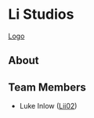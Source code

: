 # Li Studios
[Logo](https://github.com/Li-Studios-LLC/logos/blob/master/exports/WideInverted.png?raw=true)
## About
## Team Members
- Luke Inlow ([Lii02](https://github.com/Lii02))
